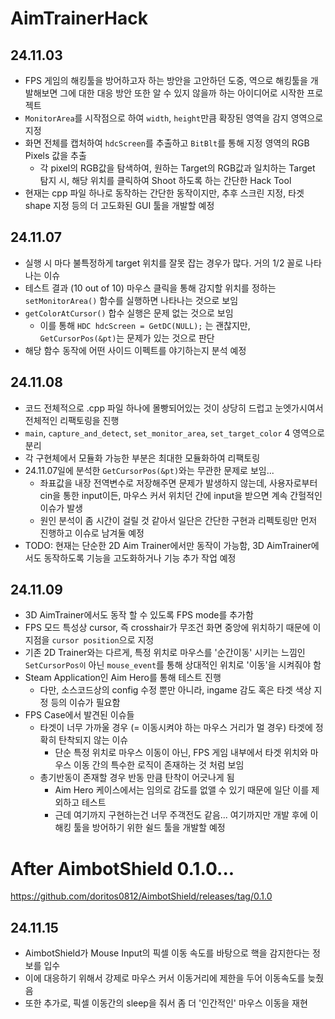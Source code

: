 # AimTrainerHack

## 24.11.03

* FPS 게임의 해킹툴을 방어하고자 하는 방안을 고안하던 도중, 역으로 해킹툴을 개발해보면 그에 대한 대응 방안 또한 알 수 있지 않을까 하는 아이디어로 시작한 프로젝트
* `MonitorArea`를 시작점으로 하여 `width`, `height`만큼 확장된 영역을 감지 영역으로 지정
* 화면 전체를 캡처하여 `hdcScreen`를 추출하고 `BitBlt`를 통해 지정 영역의 RGB Pixels 값을 추출
  * 각 pixel의 RGB값을 탐색하여, 원하는 Target의 RGB값과 일치하는 Target 탐지 시, 해당 위치를 클릭하여 Shoot 하도록 하는 간단한 Hack Tool
* 현재는 cpp 파일 하나로 동작하는 간단한 동작이지만, 추후 스크린 지정, 타겟 shape 지정 등의 더 고도화된 GUI 툴을 개발할 예정

## 24.11.07

* 실행 시 마다 불특정하게 target 위치를 잘못 잡는 경우가 많다. 거의 1/2 꼴로 나타나는 이슈
* 테스트 결과 (10 out of 10) 마우스 클릭을 통해 감지할 위치를 정하는 `setMonitorArea()` 함수를 실행하면 나타나는 것으로 보임
* `getColorAtCursor()` 합수 실행은 문제 없는 것으로 보임
  * 이를 통해 `HDC hdcScreen = GetDC(NULL);` 는 괜찮지만, `GetCursorPos(&pt)`는 문제가 있는 것으로 판단
* 해당 함수 동작에 어떤 사이드 이펙트를 야기하는지 분석 예정

## 24.11.08
* 코드 전체적으로 .cpp 파일 하나에 몰빵되어있는 것이 상당히 드럽고 눈엣가시여서 전체적인 리팩토링을 진행
* `main`, `capture_and_detect`, `set_monitor_area`, `set_target_color` 4 영역으로 분리
* 각 구현체에서 모듈화 가능한 부분은 최대한 모듈화하여 리팩토링
* 24.11.07일에 분석한 `GetCursorPos(&pt)`와는 무관한 문제로 보임...
  * 좌표값을 내장 전역변수로 저장해주면 문제가 발생하지 않는데, 사용자로부터 cin을 통한 input이든, 마우스 커서 위치던 간에 input을 받으면 계속 간헐적인 이슈가 발생
  * 원인 분석이 좀 시간이 걸릴 것 같아서 일단은 간단한 구현과 리펙토링만 먼저 진행하고 이슈로 남겨둘 예정
* TODO: 현재는 단순한 2D Aim Trainer에서만 동작이 가능함, 3D AimTrainer에서도 동작하도록 기능을 고도화하거나 기능 추가 작업 예정

## 24.11.09
* 3D AimTrainer에서도 동작 할 수 있도록 FPS mode를 추가함
* FPS 모드 특성상 cursor, 즉 crosshair가 무조건 화면 중앙에 위치하기 때문에 이 지점을 `cursor position`으로 지정
* 기존 2D Trainer와는 다르게, 특정 위치로 마우스를 '순간이동' 시키는 느낌인 `SetCursorPos이` 아닌 `mouse_event`를 통해 상대적인 위치로 '이동'을 시켜줘야 함
* Steam Application인 Aim Hero를 통해 테스트 진행
  * 다만, 소스코드상의 config 수정 뿐만 아니라, ingame 감도 혹은 타겟 색상 지정 등의 이슈가 필요함
* FPS Case에서 발견된 이슈들
  * 타겟이 너무 가까울 경우 (= 이동시켜야 하는 마우스 거리가 멀 경우) 타겟에 정확히 탄착되지 않는 이슈
    * 단순 특정 위치로 마우스 이동이 아닌, FPS 게임 내부에서 타겟 위치와 마우스 이동 간의 특수한 로직이 존재하는 것 처럼 보임
  * 총기반동이 존재할 경우 반동 만큼 탄착이 어긋나게 됨
    * Aim Hero 케이스에서는 임의로 감도를 없앨 수 있기 때문에 일단 이를 제외하고 테스트
    * 근데 여기까지 구현하는건 너무 주객전도 같음... 여기까지만 개발 후에 이 해킹 툴을 방어하기 위한 쉴드 툴을 개발할 예정 

# After AimbotShield 0.1.0...
https://github.com/doritos0812/AimbotShield/releases/tag/0.1.0

## 24.11.15
* AimbotShield가 Mouse Input의 픽셀 이동 속도를 바탕으로 핵을 감지한다는 정보를 입수
* 이에 대응하기 위해서 강제로 마우스 커서 이동거리에 제한을 두어 이동속도를 늦췄음
* 또한 추가로, 픽셀 이동간의 sleep을 줘서 좀 더 '인간적인' 마우스 이동을 재현
